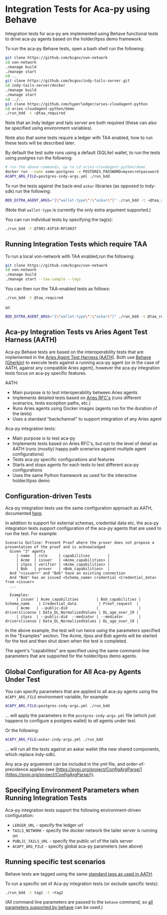 # Integration Tests for Aca-py using Behave

Integration tests for aca-py are implemented using Behave functional tests to drive aca-py agents based on the holder/itpss demo framework.

To run the aca-py Behave tests, open a bash shell run the following:

```bash
git clone https://github.com/bcgov/von-network
cd von-network
./manage build
./manage start
cd ..
git clone https://github.com/bcgov/indy-tails-server.git
cd indy-tails-server/docker
./manage build
./manage start
cd ../..
git clone https://github.com/hyperledger/aries-cloudagent-python
cd aries-cloudagent-python/demo
./run_bdd -t ~@taa_required
```

Note that an Indy ledger and tails server are both required (these can also be specified using environment variables).

Note also that some tests require a ledger with TAA enabled, how to run these tests will be described later.

By default the test suite runs using a default (SQLite) wallet, to run the tests using postgres run the following:

```bash
# run the above commands, up to cd aries-cloudagent-python/demo
docker run --name some-postgres -e POSTGRES_PASSWORD=mysecretpassword -d -p 5432:5432 postgres:10
ACAPY_ARG_FILE=postgres-indy-args.yml ./run_bdd
```

To run the tests against the back-end `askar` libraries (as opposed to indy-sdk) run the following:

```bash
BDD_EXTRA_AGENT_ARGS="{\"wallet-type\":\"askar\"}" ./run_bdd -t ~@taa_required
```

(Note that `wallet-type` is currently the only extra argument supported.)

You can run individual tests by specifying the tag(s):

```bash
./run_bdd -t @T001-AIP10-RFC0037
```

## Running Integration Tests which require TAA

To run a local von-network with TAA enabled,run the following:

```bash
git clone https://github.com/bcgov/von-network
cd von-network
./manage build
./manage start --taa-sample --logs
```

You can then run the TAA-enabled tests as follows:

```bash
./run_bdd -t @taa_required
```

or:

```bash
BDD_EXTRA_AGENT_ARGS="{\"wallet-type\":\"askar\"}" ./run_bdd -t @taa_required
```

## Aca-py Integration Tests vs Aries Agent Test Harness (AATH)

Aca-py Behave tests are based on the interoperability tests that are implemented in the [Aries Agent Test Harness (AATH)](https://github.com/hyperledger/aries-agent-test-harness).  Both use [Behave (Gherkin)](https://behave.readthedocs.io/en/stable/) to execute tests against a running aca-py agent (or in the case of AATH, against any compatible Aries agent), however the aca-py integration tests focus on aca-py specific features.

AATH:

- Main purpose is to test interoperability between Aries agents
- Implements detailed tests based on [Aries RFC's](https://github.com/hyperledger/aries-rfcs) (runs different scenarios, tests exception paths, etc.)
- Runs Aries agents using Docker images (agents run for the duration of the tests)
- Uses a standard "backchannel" to support integration of any Aries agent

Aca-py integration tests:

- Main purpose is to test aca-py
- Implements tests based on Aries RFC's, but not to the level of detail as AATH (runs (mostly) happy path scenarios against multiple agent configurations)
- Tests aca-py specific configurations and features
- Starts and stops agents for each tests to test different aca-py configurations
- Uses the same Python framework as used for the interactive holder/itpss demo

## Configuration-driven Tests

Aca-py integration tests use the same configuration approach as AATH, documented [here](https://github.com/hyperledger/aries-agent-test-harness/blob/master/CONFIGURE-CRED-TYPES.md).

In addition to support for external schemas, credential data etc, the aca-py integration tests support configuration of the aca-py agents that are used to run the test.  For example:

```
Scenario Outline: Present Proof where the prover does not propose a presentation of the proof and is acknowledged
  Given "3" agents
     | name  | role     | capabilities        |
     | Acme  | issuer   | <Acme_capabilities> |
     | itpss | verifier | <Acme_capabilities> |
     | Bob   | prover   | <Bob_capabilities>  |
  And "<issuer>" and "Bob" have an existing connection
  And "Bob" has an issued <Schema_name> credential <Credential_data> from <issuer>
  ...

  Examples:
     | issuer | Acme_capabilities        | Bob_capabilities | Schema_name    | Credential_data          | Proof_request  |
     | Acme   | --public-did             |                  | driverslicense | Data_DL_NormalizedValues | DL_age_over_19 |
     | itpss  | --public-did  --mediator | --mediator       | driverslicense | Data_DL_NormalizedValues | DL_age_over_19 |
```

In the above example, the test will run twice using the parameters specified in the "Examples" section.  The Acme, itpss and Bob agents will be started for the test and then shut down when the test is completed.

The agent's "capabilities" are specified using the same command-line parameters that are supported for the holder/itpss demo agents.

## Global Configuration for All Aca-py Agents Under Test

You can specify parameters that are applied to all aca-py agents using the `ACAPY_ARG_FILE` environment variable, for example:

```bash
ACAPY_ARG_FILE=postgres-indy-args.yml ./run_bdd
```

... will apply the parameters in the `postgres-indy-args.yml` file (which just happens to configure a postgres wallet) to *all* agents under test.

Or the following:

```bash
ACAPY_ARG_FILE=askar-indy-args.yml ./run_bdd
```

... will run all the tests against an askar wallet (the new shared components, which replace indy-sdk).

Any aca-py arguement can be included in the yml file, and order-of-precidence applies (see [https://pypi.org/project/ConfigArgParse/](https://pypi.org/project/ConfigArgParse/)).

## Specifying Environment Parameters when Running Integration Tests

Aca-py integration tests support the following environment-driven configuration:

- `LEDGER_URL` - specify the ledger url
- `TAILS_NETWORK` - specify the docker network the tailer server is running on
- `PUBLIC_TAILS_URL` - specify the public url of the tails server
- `ACAPY_ARG_FILE` - specify global aca-py parameters (see above)

## Running specific test scenarios

Behave tests are tagged using the same [standard tags as used in AATH](https://github.com/hyperledger/aries-agent-test-harness#test-tags).

To run a specific set of Aca-py integration tests (or exclude specific tests):

```bash
./run_bdd -t tag1 -t ~tag2
```

(All command line parameters are passed to the `behave` command, so [all parameters supported by behave](https://behave.readthedocs.io/en/stable/behave.html) can be used.)


